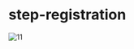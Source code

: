 # step-registration

![11](https://github.com/Martun707/step-registration/assets/115223928/2cef2a20-8d1e-48cc-a304-3d9d55dd4d3a)
